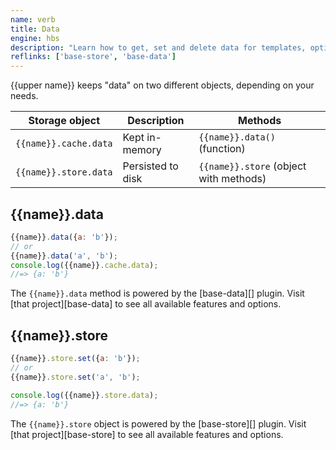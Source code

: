 ```yaml
---
name: verb
title: Data
engine: hbs
description: "Learn how to get, set and delete data for templates, options and more."
reflinks: ['base-store', 'base-data']
---
```


{{upper name}} keeps "data" on two different objects, depending on your needs. 

| **Storage object** | **Description** | **Methods**|
| --- | --- | --- |
| `{{name}}.cache.data` | Kept in-memory | `{{name}}.data()` (function) |
| `{{name}}.store.data` | Persisted to disk | `{{name}}.store` (object with methods) |

## {{name}}.data

```js
{{name}}.data({a: 'b'});
// or
{{name}}.data('a', 'b');
console.log({{name}}.cache.data);
//=> {a: 'b'}
```

The `{{name}}.data` method is powered by the [base-data][] plugin. Visit [that project][base-data] to see all available features and options.

## {{name}}.store

```js
{{name}}.store.set({a: 'b'});
// or
{{name}}.store.set('a', 'b');

console.log({{name}}.store.data);
//=> {a: 'b'}
```

The `{{name}}.store` object is powered by the [base-store][] plugin. Visit [that project][base-store] to see all available features and options.
